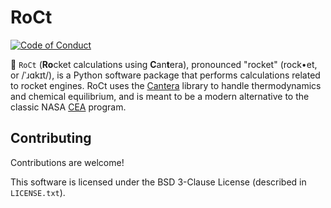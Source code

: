 # RoCt

[![Code of Conduct](https://img.shields.io/badge/code%20of%20conduct-contributor%20covenant-green.svg)](https://www.contributor-covenant.org/version/2/0/code_of_conduct/)

🚀 `RoCt` (**Ro**cket calculations using **C**an**t**era), pronounced "rocket" 
(rock•et, or /ˈɹɑkɪt/), is a Python software package that performs calculations related 
to rocket engines. RoCt uses the [Cantera](https://cantera.org/) library to handle 
thermodynamics and chemical equilibrium, and is meant to be a modern alternative to
the classic NASA [CEA](https://cearun.grc.nasa.gov/cea/ceaHome.htm) program.

## Contributing

Contributions are welcome!

This software is licensed under the BSD 3-Clause License (described in `LICENSE.txt`).
